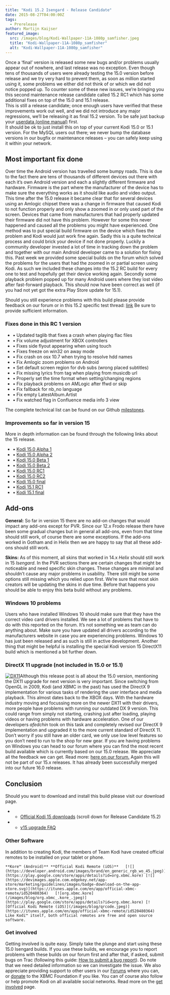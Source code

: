 ```yaml
---
title: "Kodi 15.2 Isengard - Release Candidate"
date: 2015-08-27T04:00:00Z
tags:
  - Prerelease
author: Martijn Kaijser
featured_image:
  src: /images/blog/Kodi-Wallpaper-11A-1080p_samfisher.jpeg
  title: "Kodi-Wallpaper-11A-1080p_samfisher"
  alt: "Kodi-Wallpaper-11A-1080p_samfisher"
---
```


Once a ‘final’ version is released some new bugs and/or problems usually appear out of nowhere, and last release was no exception. Even though tens of thousands of users were already testing the 15.0 version before release and we try very hard to prevent them, as soon as million started using it, some problems we either did not think of or which we did not notice popped up. To counter some of these new issues, we’re bringing you this second maintenance release candidate called 15.2 RC1 which has some additional fixes on top of the 15.0 and 15.1 release.  
 This is still a release candidate; once enough users have verified that these improvements work out well, and we did not introduce any major regressions, we’ll be releasing it as final 15.2 version. To be safe just backup your [userdata (online manual)](https://kodi.wiki/view/Userdata) first.  
 It should be ok to just install this on top of your current Kodi 15.0 or 15.1 version. For the MySQL users out there; we never bump the database versions in our bugfix or maintenance releases – you can safely keep using it within your network.

## Most important fix done

Over time the Android version has travelled some bumpy roads. This is due to the fact there are tens of thousands of different devices out there with each it’s own Android version and each a slightly different firmware and hardware. Firmware is the part where the manufacturer of the device has to make sure the everything works as it should like audio and video output. This time after the 15.0 release it became clear that for several devices using an Amlogic chipset there was a change in firmware that caused Kodi to not function properly and only show a zoomed in or only used part of the screen. Devices that came from manufacturers that had properly updated their firmware did not have this problem. However for some this never happened and caused all the problems you might have experienced. One method was to put special build firmware on the device which fixes the problem and Kodi would just work fine again. Sadly this is a quite technical process and could brick your device if not done properly. Luckily a community developer invested a lot of time in tracking down the problem and together with our main Android developer came to a solution for fixing this. Past week we provided some special builds on the forum which solved the problems for the users that had the zoomed in or partial screen using Kodi. As such we included these changes into the 15.2 RC build for every one to test and hopefully get their device working again. Secondly some playback problem popped up for many Android users where they lost video after fast-forward playback. This should now have been correct as well (if you had not yet got the extra Play Store update for 15.1).

Should you still experience problems with this build please provide feedback on our forum or in this 15.2 specific test thread: [link](https://forum.kodi.tv/showthread.php?tid=233293) Be sure to provide sufficient information.

### Fixes done in this RC 1 version

- • Updated taglib that fixes a crash when playing flac files
- • Fix volume adjustment for XBOX controllers
- • Fixes side flyout appearing when using touch
- • Fixes freeze on win32 on away mode
- • Fix crash on osx 10.7 when trying to resolve hdd names
- • Fix Amlogic zoom problems on Android
- • Set default screen region for dvb subs (wrong placed subtitles)
- • Fix missing lyrics from tag when playing from musicdb url
- • Properly set the time format when setting/changing regions
- • Fix playback problems on AMLogic after ffwd or skip
- • Fix fallback for nb_no language
- • Fix empty LatestAlbum.Artist
- • Fix watched flag in Confluence media info 3 view

The complete technical list can be found on our Github [milestones](https://github.com/xbmc/xbmc/issues?q=milestone%3A%22Isengard+15.2%22+is%3Aclosed).

### Improvements so far in version 15

More in depth information can be found through the following links about the 15 release.

- • [Kodi 15.0 Alpha 1](/article/kodi-150-alpha-1-road-isengard)
- • [Kodi 15.0 Alpha 2](/article/kodi-150-isengard-alpha-2)
- • [Kodi 15.0 Beta 1](/article/kodi-150-isengard-beta-1 "Kodi 15.0 Isengard – Beta 1")
- • [Kodi 15.0 Beta 2](/article/kodi-150-isengard--beta-2 "Kodi 15.0 Isengard – Beta 2")
- • [Kodi 15.0 RC1](/article/kodi-150-isengard-rc-1)
- • [Kodi 15.0 RC2](/article/kodi-150-isengard--rc-2)
- • [Kodi 15.0 final](/article/kodi-150-isengard-one-release-rule-them-all)
- • [Kodi 15.1 RC1](/article/kodi-151-isengard-release-candidate)
- • [Kodi 15.1 final](/article/kodi-151-isengard-maintenance-release)

## Add-ons

**General:** So far in version 15 there are no add-on changes that would impact any add-ons except for PVR. Since our 12.x Frodo release there have been some gradual changes but in general all add-ons, even from that time should still work, of course there are some exceptions. If the add-ons worked in Gotham and in Helix then we are happy to say that all these add-ons should still work.

**Skins:** As of this moment, all skins that worked in 14.x _Helix_ should still work in 15 _Isengard_. In the PVR sections there are certain changes that might be noticeable and need specific skin changes. These changes are minimal and shouldn’t cause any major problems in usability. There still might be some options still missing which you relied upon first. We’re sure that most skin creators will be updating the skins in due time. Before that happens you should be able to enjoy this beta build without any problems.

### Windows 10 problems

Users who have installed Windows 10 should make sure that they have the correct video card drivers installed. We see a lot of problems that have to do with this reported on the forum. It’s not something we as team can do anything about. Make sure you have updated all drivers according to the manufacturers website in case you are experiencing problems. Windows 10 has just been released and as such is still in active development. Another thing that might be helpful is installing the special Kodi version 15 DirectX11 build which is mentioned a bit further down.

### DirectX 11 upgrade (not included in 15.0 or 15.1)

[![DX11](/images/blog/DX11.jpeg)](/images/blog/DX11.jpeg)Although this release post is all about the 15.0 version, mentioning the DX11 upgrade for next version is very important. Since switching from OpenGL in 2009, Kodi (and XBMC in the past) has used the DirectX 9 implementation for various tasks of rendering the user interface and media playback. This almost dates back to the XBOX days. With the hardware industry moving and focussing more on the newer DX11 with their drivers, more people have problems with running our outdated DX 9 version. This could range from simply not starting, crashing just after loading, playing videos or having problems with hardware acceleration. One of our developers _afedchin_ took on this task and completely revised our DirectX 9 implementation and upgraded it to the more current standard of DirectX 11. Don’t worry if you still have an older card, we only use low level features so you don’t need to run to the shop for new gear. If you are having problems on Windows you can head to our forum where you can find the most recent build available which is currently based on our 15.0 release. We appreciate all the feedback we can get. Read more: [here on our forum.](https://forum.kodi.tv/showthread.php?tid=218274) Again this will not be part of our 15.x releases. It has already been successfully merged into our future 16.0 release.

## Conclusion

Should you want to download and install this build please visit our download page.

- - [Official Kodi 15 downloads](/download) (scroll down for Release Candidate 15.2)
- - [v15 upgrade FAQ](https://kodi.wiki/view/Isengard_FAQ)

### Other Software

In addition to creating Kodi, the members of Team Kodi have created official remotes to be installed on your tablet or phone.

    **Kore™ (Android)** **Official Kodi Remote (iOS)**   [![](https://developer.android.com/images/brand/en_generic_rgb_wo_45.jpeg)](https://play.google.com/store/apps/details?id=org.xbmc.kore) [![](https://devimages.apple.com.edgekey.net/app-store/marketing/guidelines/images/badge-download-on-the-app-store.svg)](https://itunes.apple.com/en/app/official-xbmc-remote/id520480364)   [![org.xbmc.kore](/images/blog/org.xbmc_.kore_.jpeg)](https://play.google.com/store/apps/details?id=org.xbmc.kore) [![Official Kodi Remote (iOS)](/images/blog/qrcode.jpeg)](https://itunes.apple.com/en/app/official-xbmc-remote/id520480364)    Like Kodi™ itself, both official remotes are free and open source software.

### Get involved

Getting involved is quite easy. Simply take the plunge and start using these 15.0 Isengard builds. If you use these builds, we encourage you to report problems with these builds on our forum first and after that, if asked, submit bugs on Trac (following this guide: [How to submit a bug report](https://kodi.wiki/view/HOW-TO:Submit_a_bug_report)). Do note that we need detailed information so we can investigate the issue. We also appreciate providing support to other users in our [Forums](https://forum.kodi.tv/ "Kodi Forums") where you can, or [donate](/contribute/donate "XBMC Foundation Donations") to the XBMC Foundation if you like. You can of course also follow or help promote Kodi on all available social networks. Read more on the [get involved](/get-involved) page.
